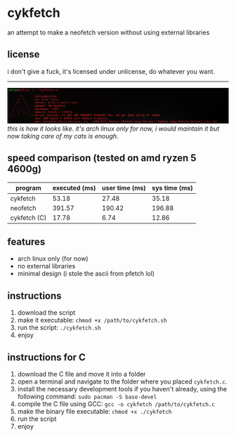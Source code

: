 # cykfetch
an attempt to make a neofetch version without using external libraries

## license
i don't give a fuck, it's licensed under unlicense, do whatever you want.

--------------------------------------------------------------------------
![cykfetch](imgs/cykfe.png)  
*this is how it looks like. it's arch linux only for now, i would maintain it but now taking care of my cats is enough.*

## speed comparison (tested on amd ryzen 5 4600g)

| program     | executed (ms) | user time (ms) | sys time (ms) |
|-------------|---------------|---------------|---------------|
| cykfetch     |  53.18        |  27.48         |  35.18        |
| neofetch     | 391.57        | 190.42         | 196.88        |
| cykfetch (C) |  17.78        |   6.74         |  12.86        |

## features
- arch linux only (for now)
- no external libraries
- minimal design (i stole the ascii from pfetch lol)

## instructions
1. download the script
2. make it executable: `chmod +x /path/to/cykfetch.sh`
3. run the script: `./cykfetch.sh`
4. enjoy


## instructions for C
1. download the C file and move it into a folder
2. open a terminal and navigate to the folder where you placed `cykfetch.c`.
3. install the necessary development tools if you haven't already, using the following command:
`sudo pacman -S base-devel`
4. compile the C file using GCC:
`gcc -o cykfetch /path/to/cykfetch.c`
5. make the binary file executable:
`chmod +x ./cykfetch`
6. run the script
7. enjoy
